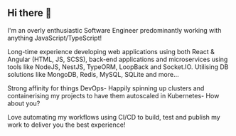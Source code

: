 ## Hi there 👋

I'm an overly enthusiastic Software Engineer predominantly working with anything JavaScript/TypeScript! 

Long-time experience developing web applications using both React & Angular (HTML, JS, SCSS), back-end applications and microservices using tools like NodeJS, NestJS, TypeORM, LoopBack and Socket.IO. Utilising DB solutions like MongoDB, Redis, MySQL, SQLite and more...

Strong affinity for things DevOps- Happily spinning up clusters and containerising my projects to have them autoscaled in Kubernetes- How about you?

Love automating my workflows using CI/CD to build, test and publish my work to deliver you the best experience!

<!--

### Find me here! 👇

<a href="https://www.linkedin.com/in/marco-strijker-com">
  <img align="left" alt="LinkedIn" width="22px" src="https://cdn.jsdelivr.net/npm/simple-icons@v3/icons/linkedin.svg" />
</a>
<a href="https://github.com/Octopixell">
  <img align="left" alt="Github" width="22px" src="https://cdn.jsdelivr.net/npm/simple-icons@v3/icons/github.svg" />
</a>

-->

<!--
**Octopixell/octopixell** is a ✨ _special_ ✨ repository because its `README.md` (this file) appears on your GitHub profile.

Here are some ideas to get you started:

- 🔭 I’m currently working on ...
- 🌱 I’m currently learning ...
- 👯 I’m looking to collaborate on ...
- 🤔 I’m looking for help with ...
- 💬 Ask me about ...
- 📫 How to reach me: ...
- 😄 Pronouns: ...
- ⚡ Fun fact: ...
-->
